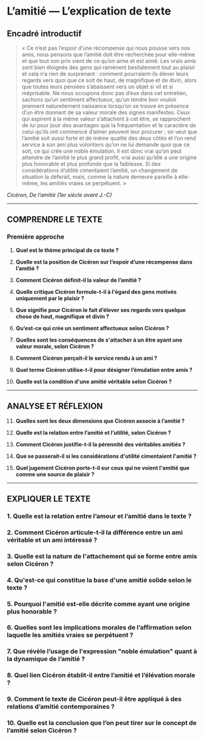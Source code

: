# L’amitié — L’explication de texte

## Encadré introductif
> « Ce n’est pas l’espoir d’une récompense qui nous pousse vers nos amis, nous pensons que l’amitié doit être recherchée pour elle-même et que tout son prix vient de ce qu’on aime et est aimé. Les vrais amis sont bien éloignés des gens qui ramènent bestialement tout au plaisir et cela n’a rien de surprenant : comment pourraient-ils élever leurs regards vers quoi que ce soit de haut, de magnifique et de divin, alors que toutes leurs pensées s’abaissent vers un objet si vil et si méprisable. Ne nous occupons donc pas d’eux dans cet entretien, sachons qu’un sentiment affectueux, qu’un tendre bon vouloir prennent naturellement naissance lorsqu’on se trouve en présence d’un être donnant de sa valeur morale des signes manifestes. Ceux qui aspirent à la même valeur s’attachent à cet être, se rapprochent de lui pour jouir des avantages que la fréquentation et le caractère de celui qu’ils ont commencé d’aimer peuvent leur procurer ; on veut que l’amitié soit aussi forte et de même qualité des deux côtés et l’on rend service à son ami plus volontiers qu’on ne lui demande quoi que ce soit, ce qui crée une noble émulation. Il est donc vrai qu’on peut attendre de l’amitié le plus grand profit, vrai aussi qu’elle a une origine plus honorable et plus profonde que la faiblesse. Si des considérations d’utilité cimentaient l’amitié, un changement de situation la déferait, mais, comme la nature demeure pareille à elle-même, les amitiés vraies se perpétuent. »

*Cicéron, De l’amitié (1er siècle avant J.-C)*

---

## COMPRENDRE LE TEXTE

### Première approche

1. **Quel est le thème principal de ce texte ?**  
   
2. **Quelle est la position de Cicéron sur l’espoir d’une récompense dans l’amitié ?**  
   
3. **Comment Cicéron définit-il la valeur de l’amitié ?**  
   
4. **Quelle critique Cicéron formule-t-il à l'égard des gens motivés uniquement par le plaisir ?**  
   
5. **Que signifie pour Cicéron le fait d’élever ses regards vers quelque chose de haut, magnifique et divin ?**  
   
6. **Qu’est-ce qui crée un sentiment affectueux selon Cicéron ?**  
   
7. **Quelles sont les conséquences de s'attacher à un être ayant une valeur morale, selon Cicéron ?**  
   
8. **Comment Cicéron perçoit-il le service rendu à un ami ?**  
   
9. **Quel terme Cicéron utilise-t-il pour désigner l’émulation entre amis ?**  
   
10. **Quelle est la condition d'une amitié véritable selon Cicéron ?**  
   
---

## ANALYSE ET RÉFLEXION

11. **Quelles sont les deux dimensions que Cicéron associe à l’amitié ?**  

12. **Quelle est la relation entre l’amitié et l’utilité, selon Cicéron ?**  

13. **Comment Cicéron justifie-t-il la pérennité des véritables amitiés ?**  

14. **Que se passerait-il si les considérations d'utilité cimentaient l'amitié ?**  

15. **Quel jugement Cicéron porte-t-il sur ceux qui ne voient l'amitié que comme une source de plaisir ?**  

---

## EXPLIQUER LE TEXTE

### 1. Quelle est la relation entre l’amour et l’amitié dans le texte ?  

### 2. Comment Cicéron articule-t-il la différence entre un ami véritable et un ami intéressé ?  

### 3. Quelle est la nature de l'attachement qui se forme entre amis selon Cicéron ?  

### 4. Qu'est-ce qui constitue la base d'une amitié solide selon le texte ?  

### 5. Pourquoi l'amitié est-elle décrite comme ayant une origine plus honorable ?  

### 6. Quelles sont les implications morales de l’affirmation selon laquelle les amitiés vraies se perpétuent ?  

### 7. Que révèle l’usage de l'expression "noble émulation" quant à la dynamique de l’amitié ?  

### 8. Quel lien Cicéron établit-il entre l’amitié et l’élévation morale ?  

### 9. Comment le texte de Cicéron peut-il être appliqué à des relations d’amitié contemporaines ?  

### 10. Quelle est la conclusion que l’on peut tirer sur le concept de l’amitié selon Cicéron ?  
